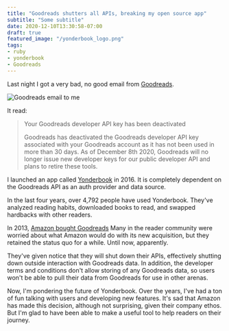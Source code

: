 ```yaml
---
title: "Goodreads shutters all APIs, breaking my open source app"
subtitle: "Some subtitle"
date: 2020-12-10T13:30:58-07:00
draft: true
featured_image: "/yonderbook_logo.png"
tags:
- ruby
- yonderbook
- Goodreads
---
```



Last night I got a very bad, no good email from [Goodreads](https://goodreads.com).

![Goodreads email to me](/goodreads_email.png)

It read:

> Your Goodreads developer API key has been deactivated
>
> Goodreads has deactivated the Goodreads developer API key associated with your Goodreads account as it has not been used in more than 30 days. As of December 8th 2020, Goodreads will no longer issue new developer keys for our public developer API and plans to retire these tools.

I launched an app called [Yonderbook](https://yonderbook.com) in 2016. It is completely dependent on the Goodreads API as an auth provider and data source.

In the last four years, over 4,792 people have used Yonderbook. They've analyzed reading habits, downloaded books to read, and swapped hardbacks with other readers.

In 2013, [Amazon bought Goodreads](https://www.theguardian.com/books/2013/apr/02/amazon-purchase-goodreads-stuns-book-industry) Many in the reader community were worried about what Amazon would do with its new acquisition, but they retained the status quo for a while. Until now, apparently.

They've given notice that they will shut down their APIs, effectively shutting down outside interaction with Goodreads data. In addition, the developer terms and conditions don't allow storing of any Goodreads data, so users won't be able to pull their data from Goodreads for use in other arenas.

Now, I'm pondering the future of Yonderbook. Over the years, I've had a ton of fun talking with users and developing new features. It's sad that Amazon has made this decision, although not surprising, given their company ethos. But I'm glad to have been able to make a useful tool to help readers on their journey.

